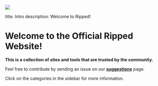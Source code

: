 ![](https://i.imgur.com/h3WqLFs.png)

title: Intro
description: Welcome to Ripped!

# Welcome to the Official Ripped Website!

**This is a collection of sites and tools that are trusted by the community.**

Feel free to contribute by sending an issue on our [**suggestions**](https://github.com/rippedpiracy/suggestions) page.

Click on the categories in the sidebar for more information.

